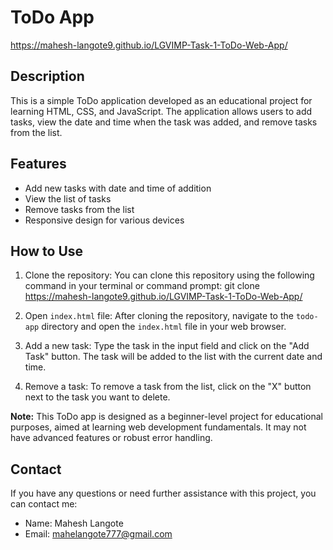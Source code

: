 # ToDo App
https://mahesh-langote9.github.io/LGVIMP-Task-1-ToDo-Web-App/
## Description
This is a simple ToDo application developed as an educational project for learning HTML, CSS, and JavaScript. The application allows users to add tasks, view the date and time when the task was added, and remove tasks from the list.

## Features
- Add new tasks with date and time of addition
- View the list of tasks
- Remove tasks from the list
- Responsive design for various devices

## How to Use
1. Clone the repository: You can clone this repository using the following command in your terminal or command prompt:
git clone  https://mahesh-langote9.github.io/LGVIMP-Task-1-ToDo-Web-App/
2. Open `index.html` file: After cloning the repository, navigate to the `todo-app` directory and open the `index.html` file in your web browser.

3. Add a new task: Type the task in the input field and click on the "Add Task" button. The task will be added to the list with the current date and time.

4. Remove a task: To remove a task from the list, click on the "X" button next to the task you want to delete.

**Note:**
This ToDo app is designed as a beginner-level project for educational purposes, aimed at learning web development fundamentals. It may not have advanced features or robust error handling.

## Contact
If you have any questions or need further assistance with this project, you can contact me:
- Name: Mahesh Langote
- Email: mahelangote777@gmail.com
 
